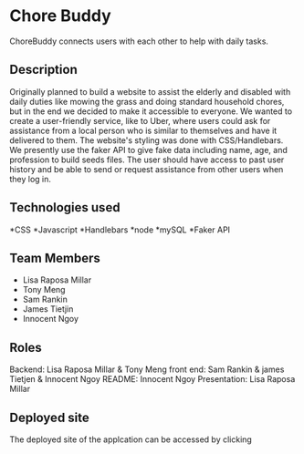 # Chore Buddy

ChoreBuddy connects users with each other to help with daily tasks. 

## Description
Originally planned to build a website to assist the elderly and disabled with daily duties like mowing the grass and doing standard household chores, but in the end we decided to make it accessible to everyone. We wanted to create a user-friendly service, like to Uber, where users could ask for assistance from a local person who is similar to themselves and have it delivered to them. The website's styling was done with CSS/Handlebars. We presently use the faker API to give fake data including name, age, and profession to build seeds files. The user should have access to past user history and be able to send or request assistance from other users when they log in.

## Technologies used
*CSS
*Javascript 
*Handlebars 
*node
*mySQL
*Faker API

## Team Members
* Lisa Raposa Millar
* Tony Meng
* Sam Rankin
* James Tietjin
* Innocent Ngoy

## Roles
Backend: Lisa Raposa Millar & Tony Meng
front end: Sam Rankin & james Tietjen & Innocent Ngoy 
README: Innocent Ngoy
Presentation: Lisa Raposa Millar

## Deployed site
The deployed site of the applcation can be accessed by clicking


